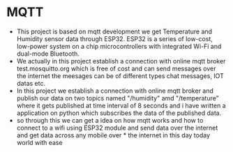 # MQTT
* This project is based on mqtt development we get Temperature and Humidity sensor data through ESP32. ESP32 is a series of low-cost, low-power system on a chip microcontrollers with integrated Wi-Fi and dual-mode Bluetooth.
* We actually in this project establish a connection with online mqtt broker test.mosquitto.org which is free of cost and can send messages over the internet the meesages can be of different types chat messages, IOT datas etc.
* In this project we establish a connection with online mqtt broker and publish our data on two topics named "/humidity" amd "/temperature" where it gets published at time interval of 8 seconds and i have written a application on python which subscribes the data of the published data.
* so through this we can get a idea on how mqtt works and how to connect to a wifi using ESP32 module and send data over the internet and get data across any mobile over * the internet in this day today world with ease
